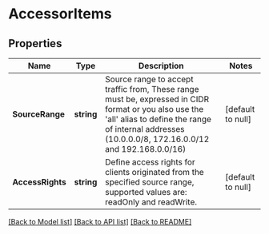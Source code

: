 # AccessorItems

## Properties
Name | Type | Description | Notes
------------ | ------------- | ------------- | -------------
**SourceRange** | **string** | Source range to accept traffic from, These range must be, expressed in CIDR format or you also use the &#39;all&#39; alias to define the range of internal addresses (10.0.0.0/8, 172.16.0.0/12 and 192.168.0.0/16) | [default to null]
**AccessRights** | **string** | Define access rights for clients originated from the specified source range, supported values are: readOnly and readWrite. | [default to null]

[[Back to Model list]](../README.md#documentation-for-models) [[Back to API list]](../README.md#documentation-for-api-endpoints) [[Back to README]](../README.md)


